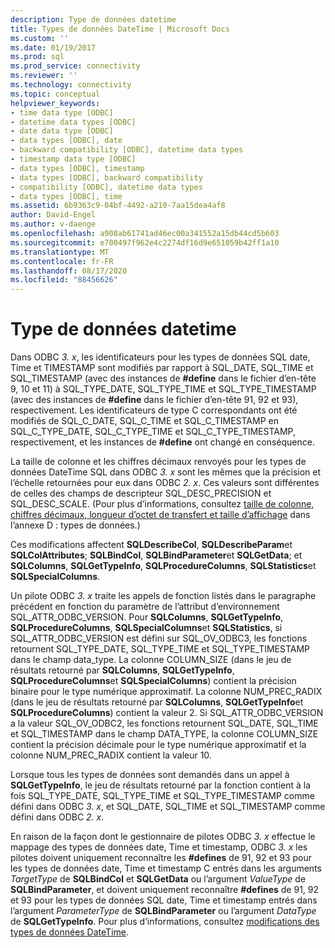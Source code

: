 ```yaml
---
description: Type de données datetime
title: Types de données DateTime | Microsoft Docs
ms.custom: ''
ms.date: 01/19/2017
ms.prod: sql
ms.prod_service: connectivity
ms.reviewer: ''
ms.technology: connectivity
ms.topic: conceptual
helpviewer_keywords:
- time data type [ODBC]
- datetime data types [ODBC]
- date data type [ODBC]
- data types [ODBC], date
- backward compatibility [ODBC], datetime data types
- timestamp data type [ODBC]
- data types [ODBC], timestamp
- data types [ODBC], backward compatibility
- compatibility [ODBC], datetime data types
- data types [ODBC], time
ms.assetid: 6b9363c9-04bf-4492-a210-7aa15dea4af8
author: David-Engel
ms.author: v-daenge
ms.openlocfilehash: a908ab61741ad46ec00a341552a15db44cd5b603
ms.sourcegitcommit: e700497f962e4c2274df16d9e651059b42ff1a10
ms.translationtype: MT
ms.contentlocale: fr-FR
ms.lasthandoff: 08/17/2020
ms.locfileid: "88456626"
---
```

# <a name="datetime-data-types"></a>Type de données datetime
Dans ODBC *3. x*, les identificateurs pour les types de données SQL date, Time et TIMESTAMP sont modifiés par rapport à SQL_DATE, SQL_TIME et SQL_TIMESTAMP (avec des instances de **#define** dans le fichier d’en-tête 9, 10 et 11) à SQL_TYPE_DATE, SQL_TYPE_TIME et SQL_TYPE_TIMESTAMP (avec des instances de **#define** dans le fichier d’en-tête 91, 92 et 93), respectivement. Les identificateurs de type C correspondants ont été modifiés de SQL_C_DATE, SQL_C_TIME et SQL_C_TIMESTAMP en SQL_C_TYPE_DATE, SQL_C_TYPE_TIME et SQL_C_TYPE_TIMESTAMP, respectivement, et les instances de **#define** ont changé en conséquence.  
  
 La taille de colonne et les chiffres décimaux renvoyés pour les types de données DateTime SQL dans ODBC *3. x* sont les mêmes que la précision et l’échelle retournées pour eux dans ODBC *2. x*. Ces valeurs sont différentes de celles des champs de descripteur SQL_DESC_PRECISION et SQL_DESC_SCALE. (Pour plus d’informations, consultez [taille de colonne, chiffres décimaux, longueur d’octet de transfert et taille d’affichage](../../../odbc/reference/appendixes/column-size-decimal-digits-transfer-octet-length-and-display-size.md) dans l’annexe D : types de données.)  
  
 Ces modifications affectent **SQLDescribeCol**, **SQLDescribeParam**et **SQLColAttributes**; **SQLBindCol**, **SQLBindParameter**et **SQLGetData**; et **SQLColumns**, **SQLGetTypeInfo**, **SQLProcedureColumns**, **SQLStatistics**et **SQLSpecialColumns**.  
  
 Un pilote ODBC *3. x* traite les appels de fonction listés dans le paragraphe précédent en fonction du paramètre de l’attribut d’environnement SQL_ATTR_ODBC_VERSION. Pour **SQLColumns**, **SQLGetTypeInfo**, **SQLProcedureColumns**, **SQLSpecialColumns**et **SQLStatistics**, si SQL_ATTR_ODBC_VERSION est défini sur SQL_OV_ODBC3, les fonctions retournent SQL_TYPE_DATE, SQL_TYPE_TIME et SQL_TYPE_TIMESTAMP dans le champ data_type. La colonne COLUMN_SIZE (dans le jeu de résultats retourné par **SQLColumns**, **SQLGetTypeInfo**, **SQLProcedureColumns**et **SQLSpecialColumns**) contient la précision binaire pour le type numérique approximatif. La colonne NUM_PREC_RADIX (dans le jeu de résultats retourné par **SQLColumns**, **SQLGetTypeInfo**et **SQLProcedureColumns**) contient la valeur 2. Si SQL_ATTR_ODBC_VERSION a la valeur SQL_OV_ODBC2, les fonctions retournent SQL_DATE, SQL_TIME et SQL_TIMESTAMP dans le champ DATA_TYPE, la colonne COLUMN_SIZE contient la précision décimale pour le type numérique approximatif et la colonne NUM_PREC_RADIX contient la valeur 10.  
  
 Lorsque tous les types de données sont demandés dans un appel à **SQLGetTypeInfo**, le jeu de résultats retourné par la fonction contient à la fois SQL_TYPE_DATE, SQL_TYPE_TIME et SQL_TYPE_TIMESTAMP comme défini dans ODBC *3. x*, et SQL_DATE, SQL_TIME et SQL_TIMESTAMP comme défini dans ODBC *2. x*.  
  
 En raison de la façon dont le gestionnaire de pilotes ODBC *3. x* effectue le mappage des types de données date, Time et timestamp, ODBC *3. x* les pilotes doivent uniquement reconnaître les **#defines** de 91, 92 et 93 pour les types de données date, Time et timestamp C entrés dans les arguments *TargetType* de **SQLBindCol** et **SQLGetData** ou l’argument *ValueType* de **SQLBindParameter**, et doivent uniquement reconnaître **#defines** de 91, 92 et 93 pour les types de données SQL date, Time et timestamp entrés dans l’argument *ParameterType* de **SQLBindParameter** ou l’argument *DataType* de **SQLGetTypeInfo**. Pour plus d’informations, consultez [modifications des types de données DateTime](../../../odbc/reference/develop-app/datetime-data-type-changes.md).
